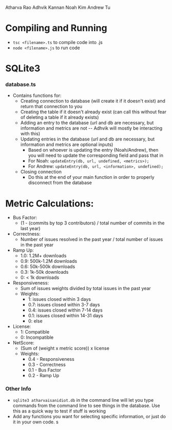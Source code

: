 Atharva Rao
Adhvik Kannan
Noah Kim
Andrew Tu

# Compiling and Running
- `tsc <filename>.ts` to compile code into .js
- `node <filename>.js` to run code

# SQLite3
### database.ts
- Contains functions for:
    - Creating connection to database (will create it if it doesn't exist) and return that connection to you
    - Creating the table if it doesn't already exist (can call this without fear of deleting a table if it already exists)
    - Adding an entry to the database (url and db are necessary, but information and metrics are not -- Adhvik will mostly be interacting with this)
    - Updating entries in the database (url and db are necessary, but information and metrics are optional inputs)
        - Based on whoever is updating the entry (Noah/Andrew), then you will need to update the corresponding field and pass that in
        - For Noah: `updateEntry(db, url, undefined, <metrics>);`
        - For Andrew: `updateEntry(db, url, <information>, undefined);`
    - Closing connection
        - Do this at the end of your main function in order to properly disconnect from the database

# Metric Calculations:
- Bus Factor:
    - (1 - (commits by top 3 contributors) / total number of commits in the last year)
- Correctness:
    - Number of issues resolved in the past  year / total number of issues in the past year
- Ramp Up: 
    - 1.0: 1.2M+ downloads
    - 0.9: 500k-1.2M downloads
    - 0.6: 50k-500k downloads
    - 0.3: 1k-50k downloads
    - 0: < 1k downloads
- Responsiveness:
    - Sum of issues weights divided by total issues in the past year
    - Weights:
        - 1: issues closed within 3 days
        - 0.7: issues closed within 3-7 days
        - 0.4: issues closed within 7-14 days
        - 0.1: issues closed within 14-31 days
        - 0: else
- License:
    - 1: Compatible 
    - 0: Incompatible
- NetScore:
    - (Sum of (weight x metric score)) x license
    - Weights:
        - 0.4 - Responsiveness
        - 0.3 - Correctness
        - 0.1 - Bus Factor
        - 0.2 - Ramp Up

### Other Info
- `sqlite3 atharvaisanidiot.db` in the command line will let you type commands from the command line to see things in the database. Use this as a quick way to test if stuff is working
- Add any functions you want for selecting specific information, or just do it in your own code. s